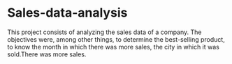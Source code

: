 # Sales-data-analysis
This project consists of analyzing the sales data of a company. The objectives were, among other things, to determine the best-selling product, to know the month in which there was more sales, the city in which it was sold.There was more sales.
